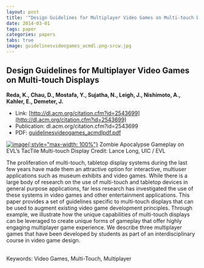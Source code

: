 ```yaml
---
layout: post
title: '"Design Guidelines for Multiplayer Video Games on Multi-touch Displays"'
date: 2014-03-01
tags: paper
categories: papers
tabs: true
image: guidelinesvideogames_acmdl.png-srcw.jpg
---
```


## Design Guidelines for Multiplayer Video Games on Multi-touch Displays
**Reda, K., Chau, D., Mostafa, Y., Sujatha, N., Leigh, J., Nishimoto, A., Kahler, E., Demeter, J.**
- Link: [http://dl.acm.org/citation.cfm?id=2543699](http://dl.acm.org/citation.cfm?id=2543699)
- Publication: dl.acm.org/citation.cfm?id=2543699
- PDF: [guidelinesvideogames_acmdlpdf.pdf](/documents/guidelinesvideogames_acmdlpdf.pdf)


[![image](https://www.evl.uic.edu/output/originals/guidelinesvideogames_acmdl.png-srcw.jpg){:style="max-width: 100%"}](https://www.evl.uic.edu/output/originals/guidelinesvideogames_acmdl.png-srcw.jpg)
Zombie Apocalypse Gameplay on EVL&rsquo;s TacTile Multi-touch Display
Credit: Lance Long, UIC / EVL

The proliferation of multi-touch, tabletop display systems during the last few years have made them an attractive option for interactive, multiuser applications such as museum exhibits and video games. While there is a large body of research on the use of multi-touch and tabletop devices in general purpose applications, far less research has investigated the use of these systems in video games and other entertainment applications. This paper provides a set of guidelines specific to multi-touch displays that can be used to augment existing video game development principles. Through example, we illustrate how the unique capabilities of multi-touch displays can be leveraged to create unique forms of gameplay that offer highly engaging multiplayer game experience. We describe three multiplayer games that have been developed by students as part of an interdisciplinary course in video game design.<br><br>

Keywords: Video Games, Multi-Touch, Multiplayer